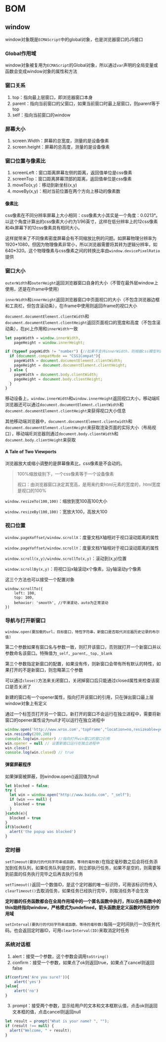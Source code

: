 # 	BOM

## window

window对象既是`ECMAScript`中的global对象，也是浏览器窗口的JS接口

### Global作用域

window对象被复用为`ECMAScript`的Global对象，所以通过`var`声明的全局变量或函数会变成window对象的属性和方法

### 窗口关系

1. top：指向最上层窗口，即浏览器窗口本身
2. parent：指向当前窗口的父窗口，如果当前窗口时最上层窗口，则parent等于top
3. self：指向当前窗口的window

### 屏幕大小

1. screen.Width：屏幕的总宽度，测量的是设备像素
2. screen.height：屏幕的总高度，测量的是设备像素

### 窗口位置与像素比

1. screenLeft：窗口距离屏幕左侧的距离，返回值单位是css像素
2. screenTop：窗口距离屏幕顶部的距离，返回值单位是css像素
3. moveTo(x,y)：移动到新坐标(x,y)
4. moveBy(x,y)：相对当前位置在两个方向上移动的像素数

#### 像素比

css像素在不同分辨率屏幕上大小相同：css像素大小其实是一个角度：0.0213°。以这个角度计算出的css像素大小约为1/96英寸，这样在低分辨率上的12css像素和4k屏幕下的12css像素具有相同大小。

这样就带来了不同像素密度屏幕会有不同缩放比例的问题。如屏幕物理分辨率为1920*1080，但因为物理像素非常小，所以浏览器需要将其转为逻辑分辨率，如640\*320。这个物理像素与css像素之间的转换比率由`window.devicePixelRatio`提供

### 窗口大小

`outerWidth`和`outerHeight`返回浏览器窗口自身的大小（不管在最外层window上使用，还是在iframe中使用）

`innerWidth`和`innerHeight`返回浏览器窗口中页面视口的大小（不包含浏览器边框和工具栏，但包含滚动条），在iframe中使用则返回iframe的视口大小

`document.documentElement.clientWidth`和`document.documentElement.clientHeight`返回页面视口的宽度和高度（不包含滚动条），在pc上作用和`innerWidth`一致

```js
let pageWidth = window.innerWidth,
    pageHeight = window.innerHeight;

if (typeof pageWidth != "number") {//如果不支持innerWidth，则根据css模型判断来使用clientWidth
  if (document.compatMode == "CSS1Compat"){
    pageWidth = document.documentElement.clientWidth;
    pageHeight = document.documentElement.clientHeight;
  } else {
    pageWidth = document.body.clientWidth;
    pageHeight = document.body.clientHeight;
  }
}
```

移动设备上，`window.innerWidth`和`window.innerHeight`返回视口大小，移动端IE浏览器还可以通过`document.documentElement.clientWidth`和`document.documentElement.clientHeight`来获得视口大小信息

其他移动端浏览器中，`document.documentElement.clientwidth`和`document.documentElement.clientHeight`来获取渲染页面的实际大小（布局视口），移动端IE浏览器则通过`document.body.clientWidth`和`document.body.clientHeight`来获取

#### A Tale of Two Viewports

浏览器放大或缩小调整的是屏幕像素比，css像素是不会动的。

> 100%缩放级别下，一个css像素等于一个设备像素
>
> 视口：由浏览器窗口决定其宽高，是用来约束html元素的宽度的，html宽度是视口的100%

`window.resizeTo(100,100)`：缩放到宽100高100大小

`window.resizeBy(100,100)`：宽放大100，高放大100

### 视口位置

`window.pageXoffset/window.scrollX`：度量文档X轴相对于视口滚动距离的属性

`window.pageYoffset/window.scrollY`：度量文档Y轴相对于视口滚动距离的属性

`window.scroll(x,y)/window.scrollTo(x,y)`：滚动到(x,y)位置

`window.scrollBy(x,y)`：将视口沿x轴滚动x个像素，沿y轴滚动y个像素

这三个方法也可以接受一个配置对象

```
window.scrollTo({
	left: 100,
	top: 100,
	behavior: 'smooth', //平滑滚动，auto为正常滚动
})
```

### 导航与打开新窗口

`window.open(要加载的url，目标窗口，特性字符串，新窗口是否取代浏览器历史记录的布尔值)`

第二个参数如果有窗口名与参数一致，则打开该窗口，否则就打开一个新窗口并以参数命名该窗口。特殊值为`_self,_parent,_top,_blank`

第三个参数指定新窗口的配置，如果没有传，则新窗口会带有所有默认的特性，如果打开的不是新窗口，则忽略第三个参数

可以通过`close()`方法来关闭窗口，关闭掉窗口后只能通过closed属性来检查该窗口是否关闭了

新建的窗口有一个opener属性，指向打开该窗口的引用，只在弹出窗口最上层window对象上有定义

通过一个标签页打开另一个窗口，新打开的窗口不会运行在独立进程中，需要将新窗口的opener属性设为null才可以运行在独立进程中

```js
window.open('http://www.wrox.com','topFrame',"location=no,resizeable=yes,top=100,left=1000,width=500,height=500") // location是否显示工具栏，resizeable表示新创建的窗口是否可以通过resizeTo等函数改变窗口大小
win.resizeBy(200,200)
console.log(win.opener) //指向打开win窗口的窗口引用
win.opener = null // 设置新窗口运行在独立进程中
win.close()
console.log(win.closed) // true
```

#### 弹窗屏蔽程序

如果弹窗被屏蔽，则window.open()返回值为null

```js
let blocked = false;
try {
  let win = window.open("http://www.baidu.com", "_self");
  if (win === null) {
    blocked = true
  }
}catch(e){
  blocked = true
}
if(blocked){
  alert('the popup was blocked')
}
```

### 定时器

`setTimeout(要执行的代码字符串或函数，等待的毫秒数)`在指定毫秒数之后会将任务添加到任务队列，如果任务队列是空的，则立即执行任务，如果不是空的，则需要等到前面的任务执行完毕之后再去执行任务

`setTimeout()`返回一个数值ID，是这个定时器的唯一标识符，可用该标识符传入`clearTimeout()`去取消任务，如果任务已经执行完毕，则取消任务不会生效

**定时器的任务函数都会在全局作用域中的一个匿名函数中执行，所以任务函数中的this始终指向window，严格模式为undefined，箭头函数是定义函数时所在的作用域**

`setInterval(要执行的代码字符串或函数，等待的毫秒数)`每隔一定时间执行一次任务代码。也会返回定时器ID，可用`clearInterval(ID)`来取消定时任务

### 系统对话框

1. alert：接受一个参数，这个参数会调用`toString()`
2. confirm：接受一个参数，如果点了ok则返回true，如果点了cancel则返回false

```js
if(confirm('Are you sure?')){
	alert('yes')
}else{
	alert('no')
}
```

3. prompt：接受两个参数，显示给用户的文本和文本框默认值，点击ok则返回文本框的值，点击cancel则返回null

```js
let result = prompt("What is your name? ", "");
if (result !== null) {
  alert("Welcome, " + result);
}
```

